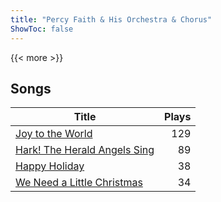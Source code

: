 ```yaml
---
title: "Percy Faith & His Orchestra & Chorus"
ShowToc: false
---
```


{{< more >}}

## Songs
Title | Plays 
----- | -----: 
[Joy to the World](/songs/joy-to-the-world) | 129
[Hark! The Herald Angels Sing](/songs/hark-the-herald-angels-sing) | 89
[Happy Holiday](/songs/happy-holiday) | 38
[We Need a Little Christmas](/songs/we-need-a-little-christmas) | 34

